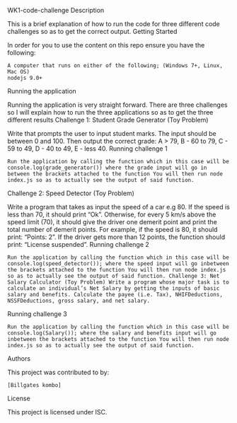 WK1-code-challenge
Description

This is a brief explanation of how to run the code for three different code challenges so as to get the correct output.
Getting Started

In order for you to use the content on this repo ensure you have the following:

    A computer that runs on either of the following; (Windows 7+, Linux, Mac OS)
    nodejs 9.0+

Running the application

Running the application is very straight forward. There are three challenges so I will explain how to run the three applications so as to get the three different results
Challenge 1: Student Grade Generator (Toy Problem)

Write that prompts the user to input student marks. The input should be between 0 and 100. Then output the correct grade: A > 79, B - 60 to 79, C - 59 to 49, D - 40 to 49, E - less 40.
Running challenge 1

    Run the application by calling the function which in this case will be console.log(grade_generator()) where the grade input will go in between the brackets attached to the function You will then run node index.js so as to actually see the output of said function.

Challenge 2: Speed Detector (Toy Problem)

Write a program that takes as input the speed of a car e.g 80. If the speed is less than 70, it should print “Ok”. Otherwise, for every 5 km/s above the speed limit (70), it should give the driver one demerit point and print the total number of demerit points. For example, if the speed is 80, it should print: “Points: 2”. If the driver gets more than 12 points, the function should print: “License suspended”.
Running challenge 2

    Run the application by calling the function which in this case will be console.log(speed_detector()); where the speed input will go inbetween the brackets attached to the function You will then run node index.js so as to actually see the output of said function. Challenge 3: Net Salary Calculator (Toy Problem) Write a program whose major task is to calculate an individual’s Net Salary by getting the inputs of basic salary and benefits. Calculate the payee (i.e. Tax), NHIFDeductions, NSSFDeductions, gross salary, and net salary.

Running challenge 3

    Run the application by calling the function which in this case will be console.log(Salary()); where the salary and benefits input will go inbetween the brackets attached to the function You will then run node index.js so as to actually see the output of said function.

Authors

This project was contributed to by:

    [Billgates kombo]

License

This project is licensed under ISC.
